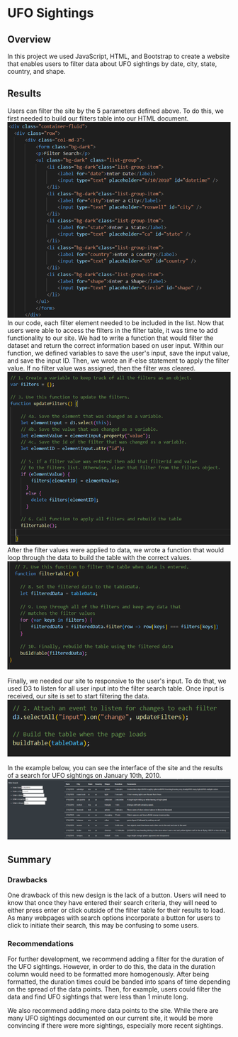 # UFO Sightings

## Overview
In this project we used JavaScript, HTML, and Bootstrap to create a website that enables users to filter data about UFO sightings by date, city, state, country, and shape. 

## Results
Users can filter the site by the 5 parameters defined above. To do this, we first needed to build our filters table into our HTML document. ![HTML](https://github.com/nicole-tough/UFO/blob/main/Report%20Images/HTML%20Filter%20Table.PNG) In our code, each filter element needed to be included in the list. Now that users were able to access the filters in the filter table, it was time to add functionality to our site. We had to write a function that would filter the dataset and return the correct information based on user input. Within our function, we defined variables to save the user's input, save the input value, and save the input ID. Then, we wrote an if-else statement to apply the filter value. If no filter value was assigned, then the filter was cleared.  
![updateFilters](https://github.com/nicole-tough/UFO/blob/main/Report%20Images/updateFilters.PNG)
After the filter values were applied to data, we wrote a function that would loop through the data to build the table with the correct values. ![filterTable](https://github.com/nicole-tough/UFO/blob/main/Report%20Images/filterTable.PNG) 

Finally, we needed our site to responsive to the user's input. To do that, we used D3 to listen for all user input into the filter search table. Once input is received, our site is set to start filtering the data. ![event](https://github.com/nicole-tough/UFO/blob/main/Report%20Images/Event.PNG) 

In the example below, you can see the interface of the site and the results of a search for UFO sightings on January 10th, 2010. ![Example](https://github.com/nicole-tough/UFO/blob/main/Report%20Images/Example.PNG)

## Summary
### Drawbacks
One drawback of this new design is the lack of a button. Users will need to know that once they have entered their search criteria, they will need to either press enter or click outside of the filter table for their results to load. As many webpages with search options incorporate a button for users to click to initiate their search, this may be confusing to some users. 

### Recommendations
For further development, we recommend adding a filter for the duration of the UFO sightings. However, in order to do this, the data in the duration column would need to be formatted more homogenously. After being formatted, the duration times could be banded into spans of time depending on the spread of the data points. Then, for example, users could filter the data and find UFO sightings that were less than 1 minute long. 

We also recommend adding more data points to the site. While there are many UFO sightings documented on our current site, it would be more convincing if there were more sightings, especially more recent sightings. 
